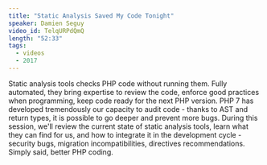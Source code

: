 ```yaml
---
title: "Static Analysis Saved My Code Tonight"
speaker: Damien Seguy
video_id: TelqURPdQmQ
length: "52:33"
tags:
  - videos
  - 2017
---
```


Static analysis tools checks PHP code without running them. Fully automated, they bring expertise to review the code, enforce good practices when programming, keep code ready for the next PHP version. PHP 7 has developed tremendously our capacity to audit code - thanks to AST and return types, it is possible to go deeper and prevent more bugs. During this session, we'll review the current state of static analysis tools, learn what they can find for us, and how to integrate it in the development cycle - security bugs, migration incompatibilities, directives recommendations. Simply said, better PHP coding.
